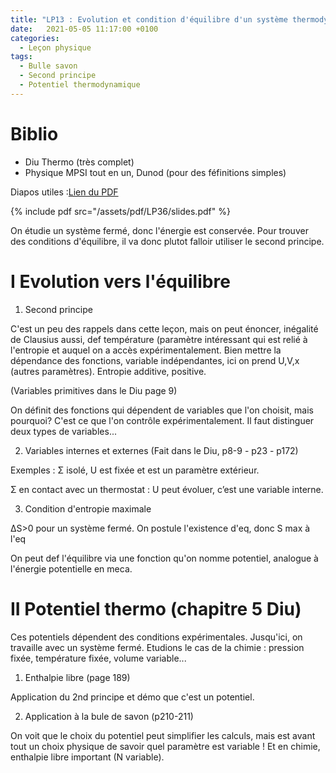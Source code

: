 ```yaml
---
title: "LP13 : Evolution et condition d'équilibre d'un système thermodynamique fermé"
date:   2021-05-05 11:17:00 +0100
categories:
  - Leçon physique
tags:
  - Bulle savon
  - Second principe
  - Potentiel thermodynamique
---
```


# Biblio
- Diu Thermo (très complet)
- Physique MPSI tout en un, Dunod (pour des féfinitions simples)

Diapos utiles :[Lien du PDF](/assets/pdf/LP13/slides.pdf)

{% include pdf src="/assets/pdf/LP36/slides.pdf" %}

On étudie un système fermé, donc l'énergie est conservée. Pour trouver des conditions d'équilibre, il va donc plutot falloir utiliser le second principe.

# I Evolution vers l'équilibre
1) Second principe

C'est un peu des rappels dans cette leçon, mais on peut énoncer, inégalité de Clausius aussi, def température (paramètre intéressant qui est relié à l'entropie
et auquel on a accès expérimentalement. Bien mettre la dépendance des fonctions, variable indépendantes, ici on prend U,V,x (autres paramètres). Entropie additive, positive.

(Variables primitives dans le Diu page 9)

On définit des fonctions qui dépendent de variables que l'on choisit, mais pourquoi? C'est ce que l'on contrôle expérimentalement. Il faut distinguer deux types de variables...

2) Variables internes et externes (Fait dans le Diu, p8-9 - p23 - p172)

Exemples : &Sigma; isolé, U est fixée et est un paramètre extérieur.

&Sigma; en contact avec un thermostat : U peut évoluer, c’est une variable interne.

3) Condition d'entropie maximale

&Delta;S>0 pour un système fermé. On postule l'existence d'eq, donc S max à l'eq

On peut def l'équilibre via une fonction qu'on nomme potentiel, analogue à l'énergie potentielle en meca.

# II Potentiel thermo (chapitre 5 Diu)
Ces potentiels dépendent des conditions expérimentales. Jusqu'ici, on travaille avec un système fermé. Etudions le cas de la chimie : pression fixée, température fixée, volume variable...

1) Enthalpie libre (page 189)

Application du 2nd principe et démo que c'est un potentiel.

2) Application à la bule de savon (p210-211)

On voit que le choix du potentiel peut simplifier les calculs, mais est avant tout un choix physique de savoir quel paramètre est variable ! Et en chimie, enthalpie libre important (N variable).

